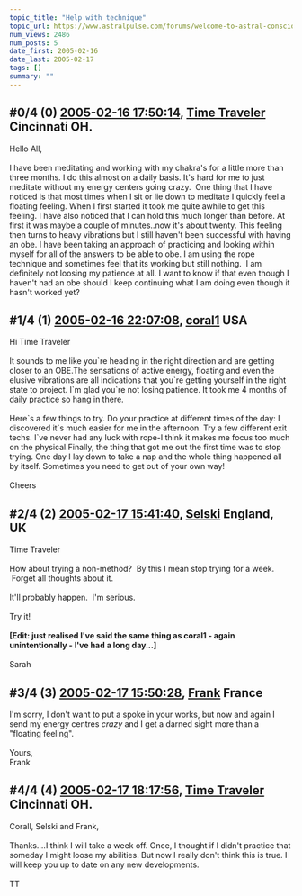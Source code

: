 ```yaml
---
topic_title: "Help with technique"
topic_url: https://www.astralpulse.com/forums/welcome-to-astral-consciousness!/help-with-technique
num_views: 2486
num_posts: 5
date_first: 2005-02-16
date_last: 2005-02-17
tags: []
summary: ""
---
```


## \#0/4 (0) [2005-02-16 17:50:14](https://www.astralpulse.com/forums/index.php?msg=150136), [Time Traveler](https://www.astralpulse.com/forums/profile/?u=7374) Cincinnati OH. ##
<section>
Hello All,
<br>
<br>
I have been meditating and working with my chakra's for a little more than three months. I do this almost on a daily basis. It's hard for me to just meditate without my energy centers going crazy.  One thing that I have noticed is that most times when I sit or lie down to meditate I quickly feel a floating feeling. When I first started it took me quite awhile to get this feeling. I have also noticed that I can hold this much longer than before. At first it was maybe a couple of minutes..now it's about twenty. This feeling then turns to heavy vibrations but I still haven't been successful with having an obe. I have been taking an approach of practicing and looking within myself for all of the answers to be able to obe. I am using the rope technique and sometimes feel that its working but still nothing.  I am definitely not loosing my patience at all. I want to know if that even though I haven't had an obe should I keep continuing what I am doing even though it hasn't worked yet?
</section>

## \#1/4 (1) [2005-02-16 22:07:08](https://www.astralpulse.com/forums/index.php?msg=150176), [coral1](https://www.astralpulse.com/forums/profile/?u=1203) USA ##
<section>
Hi Time Traveler
<br>
<br>
It sounds to me like you`re heading in the right direction and are getting closer to an OBE.The sensations of active energy, floating and even the elusive vibrations are all indications that you`re getting yourself in the right state to project. I`m glad you`re not losing patience. It took me 4 months of daily practice so hang in there.
<br>
<br>
Here`s a few things to try. Do your practice at different times of the day: I discovered it`s much easier for me in the afternoon. Try a few different exit techs. I`ve never had any luck with rope-I think it makes me focus too much on the physical.Finally, the thing that got me out the first time was to stop trying. One day I lay down to take a nap and the whole thing happened all by itself. Sometimes you need to get out of your own way!
<br>
<br>
Cheers
</section>

## \#2/4 (2) [2005-02-17 15:41:40](https://www.astralpulse.com/forums/index.php?msg=150298), [Selski](https://www.astralpulse.com/forums/profile/?u=6012) England, UK ##
<section>
Time Traveler
<br>
<br>
How about trying a non-method?  By this I mean stop trying for a week.  Forget all thoughts about it.
<br>
<br>
It'll probably happen.  I'm serious.
<br>
<br>
Try it!
<br>
<br>
<b>
 [Edit: just realised I've said the same thing as coral1 - again unintentionally - I've had a long day...]
</b>
<br>
<br>
Sarah
</section>

## \#3/4 (3) [2005-02-17 15:50:28](https://www.astralpulse.com/forums/index.php?msg=150299), [Frank](https://www.astralpulse.com/forums/profile/?u=359) France ##
<section>
I'm sorry, I don't want to put a spoke in your works, but now and again I send my energy centres
<i>
 crazy
</i>
and I get a darned sight more than a "floating feeling".
<br>
<br>
Yours,
<br>
Frank
</section>

## \#4/4 (4) [2005-02-17 18:17:56](https://www.astralpulse.com/forums/index.php?msg=150333), [Time Traveler](https://www.astralpulse.com/forums/profile/?u=7374) Cincinnati OH. ##
<section>
Corall, Selski and Frank,
<br>
<br>
Thanks....I think I will take a week off. Once, I thought if I didn't practice that someday I might loose my abilities. But now I really don't think this is true. I will keep you up to date on any new developments.
<br>
<br>
TT
</section>